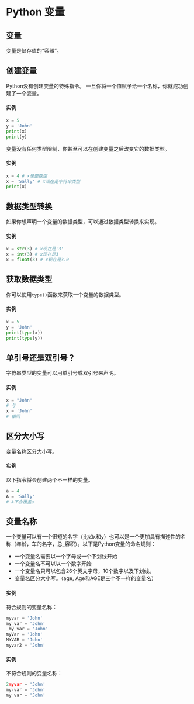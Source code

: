 # Python 变量

## 变量
变量是储存值的“容器”。

## 创建变量
Python没有创建变量的特殊指令。
一旦你将一个值赋予给一个名称，你就成功创建了一个变量。

#### 实例
```python
x = 5
y = 'John'
print(x)
print(y)
```

变量没有任何类型限制，你甚至可以在创建变量之后改变它的数据类型。
#### 实例
```python
x = 4 # x是整数型
x = 'Sally' # x现在是字符串类型
print(x)
```

## 数据类型转换
如果你想声明一个变量的数据类型，可以通过数据类型转换来实现。
#### 实例
```python
x = str(3) # x现在是'3'
x = int(3) # x现在是3
x = float(3) # x现在是3.0
```

## 获取数据类型
你可以使用`type()`函数来获取一个变量的数据类型。
#### 实例
```python
x = 5
y = 'John'
print(type(x))
print(type(y))
```

## 单引号还是双引号？
字符串类型的变量可以用单引号或双引号来声明。
#### 实例
```python
x = "John"
# 与
x = 'John'
# 相同
```

## 区分大小写
变量名称区分大小写。
#### 实例
以下指令将会创建两个不一样的变量。
```python
a = 4
A = 'Sally'
# A不会覆盖a
```

## 变量名称
一个变量可以有一个很短的名字（比如x和y）也可以是一个更加具有描述性的名称（年龄，车的名字，总_容积）。以下是Python变量的命名规则：
- 一个变量名需要以一个字母或一个下划线开始
- 一个变量名不可以以一个数字开始
- 一个变量名只可以包含26个英文字母，10个数字以及下划线。
-  变量名区分大小写。（age, Age和AGE是三个不一样的变量名）
#### 实例
符合规则的变量名称：
```python
myvar = 'John'
my_var = 'John'
_my_var = 'John'
myVar = 'John'
MYVAR = 'John'
myvar2 = 'John'
```
#### 实例
不符合规则的变量名称：
```python
2myvar = 'John'
my-var = 'John'
my var = 'John'
```
